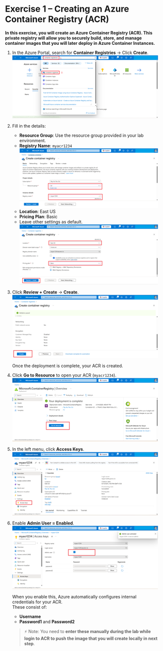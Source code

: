 # Exercise 1 – Creating an Azure Container Registry (ACR)
**In this exercise, you will create an Azure Container Registry (ACR). This private registry will allow you to securely build, store, and manage container images that you will later deploy in Azure Container Instances.**

1. In the Azure Portal, search for **Container Registries** → Click **Create**.  
   ![](./azurelab/cr1.png)

2. Fill in the details:  
   - **Resource Group**: Use the resource group provided in your lab environment.  
   - **Registry Name**: `myacr1234`  
     ![](./azurelab/cr2.png)
   - **Location**: East US  
   - **Pricing Plan**: Basic  
   - Leave other settings as default.  
     ![](./azurelab/cr3.png)

3. Click **Review + Create** → **Create**.  
   ![](./azurelab/cr4.png)

   Once the deployment is complete, your ACR is created.  

4. Click **Go to Resource** to open your ACR (`myacr1234`).  
   ![](./azurelab/cr5.png)

5. In the left menu, click **Access Keys**.  
   ![](./azurelab/cr6.png)

6. Enable **Admin User = Enabled**.  
   ![](./azurelab/cr7.png)

   When you enable this, Azure automatically configures internal credentials for your ACR.  
   These consist of:  
   - **Username**  
   - **Password1** and **Password2**  

   > ⚡ Note: You  need to **enter these manually during the lab while login to ACR to push the image that you will  create locally in next step**.
 
